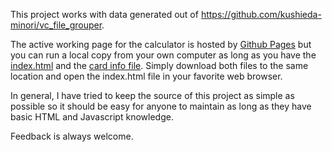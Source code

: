 This project works with data generated out of https://github.com/kushieda-minori/vc_file_grouper.

The active working page for the calculator is hosted by [Github Pages](https://kushieda-minori.github.io/vc-arcana-calc/)
but you can run a local copy from your own computer as long as you have the [index.html](index.html)
and the [card info file](cardInfo.js). Simply download both files to the same location and open the
index.html file in your favorite web browser.

In general, I have tried to keep the source of this project as simple as possible so it should be
easy for anyone to maintain as long as they have basic HTML and Javascript knowledge.

Feedback is always welcome.
